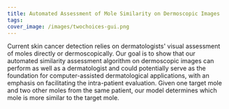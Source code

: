 ```yaml
---
title: Automated Assessment of Mole Similarity on Dermoscopic Images
tags:
cover_image: /images/twochoices-gui.png
---
```


Current skin cancer detection relies on dermatologists' visual assessment of moles directly or dermoscopically. Our goal is to show that our automated similarity assessment algorithm on dermoscopic images can perform as well as a dermatologist and could potentially serve as the foundation for computer-assisted dermatological applications, with an emphasis on facilitating the intra-patient evaluation. Given one target mole and two other moles from the same patient, our model determines which mole is more similar to the target mole.